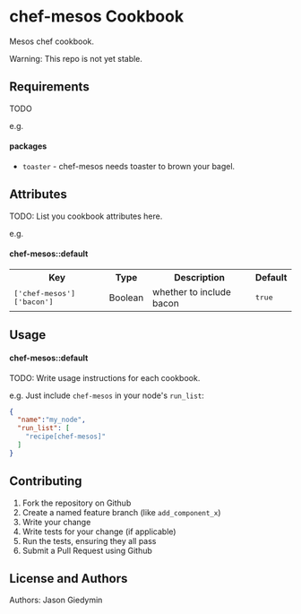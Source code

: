 chef-mesos Cookbook
===================

Mesos chef cookbook.

Warning: This repo is not yet stable.


Requirements
------------
TODO

e.g.
#### packages
- `toaster` - chef-mesos needs toaster to brown your bagel.

Attributes
----------
TODO: List you cookbook attributes here.

e.g.
#### chef-mesos::default
<table>
  <tr>
    <th>Key</th>
    <th>Type</th>
    <th>Description</th>
    <th>Default</th>
  </tr>
  <tr>
    <td><tt>['chef-mesos']['bacon']</tt></td>
    <td>Boolean</td>
    <td>whether to include bacon</td>
    <td><tt>true</tt></td>
  </tr>
</table>

Usage
-----
#### chef-mesos::default
TODO: Write usage instructions for each cookbook.

e.g.
Just include `chef-mesos` in your node's `run_list`:

```json
{
  "name":"my_node",
  "run_list": [
    "recipe[chef-mesos]"
  ]
}
```

Contributing
------------

1. Fork the repository on Github
2. Create a named feature branch (like `add_component_x`)
3. Write your change
4. Write tests for your change (if applicable)
5. Run the tests, ensuring they all pass
6. Submit a Pull Request using Github

License and Authors
-------------------
Authors: Jason Giedymin
